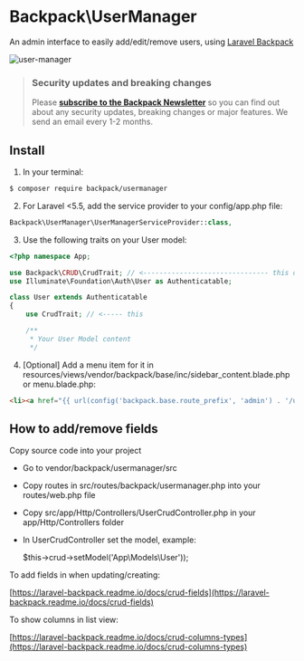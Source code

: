 # Backpack\UserManager

An admin interface to easily add/edit/remove users, using [Laravel Backpack](https://laravelbackpack.com)

![user-manager](https://user-images.githubusercontent.com/4065733/40717133-e8b5701e-63d0-11e8-9f1d-540500161f64.png)

> ### Security updates and breaking changes
> Please **[subscribe to the Backpack Newsletter](http://backpackforlaravel.com/newsletter)** so you can find out about any security updates, breaking changes or major features. We send an email every 1-2 months.


## Install

1) In your terminal:

``` bash
$ composer require backpack/usermanager
```

2) For Laravel <5.5, add the service provider to your config/app.php file:
```php
Backpack\UserManager\UserManagerServiceProvider::class,
```

3) Use the following traits on your User model:
```php
<?php namespace App;

use Backpack\CRUD\CrudTrait; // <------------------------------- this one
use Illuminate\Foundation\Auth\User as Authenticatable; 

class User extends Authenticatable
{
    use CrudTrait; // <----- this    

    /**
     * Your User Model content
     */
```

4) [Optional] Add a menu item for it in resources/views/vendor/backpack/base/inc/sidebar_content.blade.php or menu.blade.php:

```html
<li><a href="{{ url(config('backpack.base.route_prefix', 'admin') . '/user') }}"><i class="fa fa-user"></i> <span>Users</span></a></li>
```

## How to add/remove fields

Copy source code into your project

- Go to vendor/backpack/usermanager/src
- Copy routes in src/routes/backpack/usermanager.php into your routes/web.php file
- Copy src/app/Http/Controllers/UserCrudController.php in your app/Http/Controllers folder
- In UserCrudController set the model, example:

	$this->crud->setModel('App\Models\User'));

To add fields in when updating/creating:

[https://laravel-backpack.readme.io/docs/crud-fields](https://laravel-backpack.readme.io/docs/crud-fields) 

To show columns in list view:

[https://laravel-backpack.readme.io/docs/crud-columns-types](https://laravel-backpack.readme.io/docs/crud-columns-types)